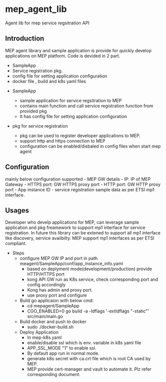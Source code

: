 # mep_agent_lib
Agent lib for mep service regsitration API 


## Introduction

MEP agent library and sample application is provide for quickly develop applications on MEP platform.
Code is devided in 2 part.
- SampleApp
- Service registration pkg.
- config file for setting application configuration 
- docker file , build and k8s yaml files

* SampleApp 
	- sample application for service regsitration to MEP
	- contains main function and call service registration function from provided pkg
	- It has config file for setting application configuration  

* pkg for service registration
	- pkg can be used to register developer applications to MEP. 
	- support http and https connection to MEP
	- configuration can be enabled/disbaled in config files when start mep agent
	
## Configuration
mainly below configuration supported
	- MEP GW details
		- IP: IP of MEP Gateway 
		- HTTPS port:  GW HTTPS proxy port 
		- HTTP port:  GW HTTP proxy port
	- App instance ID 
	- service registration sample data as per ETSI mp1 interface.
	
## Usages
Developer who develp applications for MEP, can leverage sample application and pkg freamework to support mp1 interface for service registration.
In future this library can be extened to support all mp1 interface like discovery, service avaiibilty.
MEP support mp1 interfaces as per ETSI compliant.
	
* Steps
	- configure MEP GW IP and port in path meagent/SampleApp/conf/app_instance_info.yaml
		- based on deplyment mode(development/production) provide HTTP/HTTPS port
		- kong API GW run as K8s service, check corresponding port and config accordingly
		- Kong has admin and proxy port. 
		- use proxy port and configure
	- Build go applicaion with below cmd:
		- cd mepagent/SampleApp
		- CGO_ENABLED=0 go build -a -ldflags '-extldflags "-static"' src/main/main.go
	- Build docker and push to docker
		- sudo ./docker-build.sh
	- Deploy Application
		- In mep-k8s.yaml
		- enable/disable ssl which is env. variable in k8s yaml file
		- APP_SSL_MODE "1" to enable ssl.
		- By default app run in normal mode.
		- generate k8s secret with ca.crt file which is root CA used by MEP. 
		- MEP provide cert-manager and vault to automate it. Plz refer corresponding document.
		


